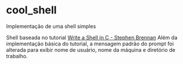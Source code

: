 # cool_shell
Implementação de uma shell simples

Shell baseada no tutorial [Write a Shell in C - Stephen Brennan](https://brennan.io/2015/01/16/write-a-shell-in-c/)
Além da implementação básica do tutorial, a mensagem padrão do prompt foi alterada para exibir nome de usuário, nome da máquina e diretório de trabalho.
